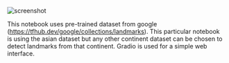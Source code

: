 ![screenshot](https://user-images.githubusercontent.com/72858423/133000988-0d7a55a9-f2e2-402f-b690-a032eda865c7.png)

This notebook uses pre-trained dataset from google (https://tfhub.dev/google/collections/landmarks). This particular notebook is using the asian dataset but any other continent dataset can be chosen to detect landmarks from that continent. Gradio is used for a simple web interface. 
